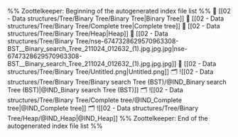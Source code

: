 %% Zoottelkeeper: Beginning of the autogenerated index file list  %%
📄 [[02 - Data structures/Tree/Binary Tree/Binary Tree|Binary Tree]]
📄 [[02 - Data structures/Tree/Binary Tree/Complete tree|Complete tree]]
📄 [[02 - Data structures/Tree/Binary Tree/Heap|Heap]]
📄 [[02 - Data structures/Tree/Binary Tree/nse-6747328629570963308-BST__Binary_search_Tree_211024_012632_(1).jpg.jpg.jpg|nse-6747328629570963308-BST__Binary_search_Tree_211024_012632_(1).jpg.jpg.jpg]]
📄 [[02 - Data structures/Tree/Binary Tree/Untitled.png|Untitled.png]]
🗂️ ![[02 - Data structures/Tree/Binary Tree/Binary search Tree (BST)/@IND_Binary search Tree (BST)|@IND_Binary search Tree (BST)]]
🗂️ ![[02 - Data structures/Tree/Binary Tree/Complete tree/@IND_Complete tree|@IND_Complete tree]]
🗂️ ![[02 - Data structures/Tree/Binary Tree/Heap/@IND_Heap|@IND_Heap]]
%% Zoottelkeeper: End of the autogenerated index file list  %%
